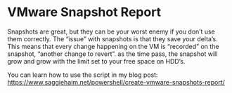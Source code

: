 # VMware Snapshot Report

Snapshots are great, but they can be your worst enemy if you don’t use them correctly. The “issue” with snapshots is that they save your delta’s. This means that every change happening on the VM is “recorded” on the snapshot, “another change to revert”. as the time pass, the snapshot will grow and grow with the limit set to your free space on HDD’s.

You can learn how to use the script in my blog post: https://www.saggiehaim.net/powershell/create-vmware-snapshots-report/
